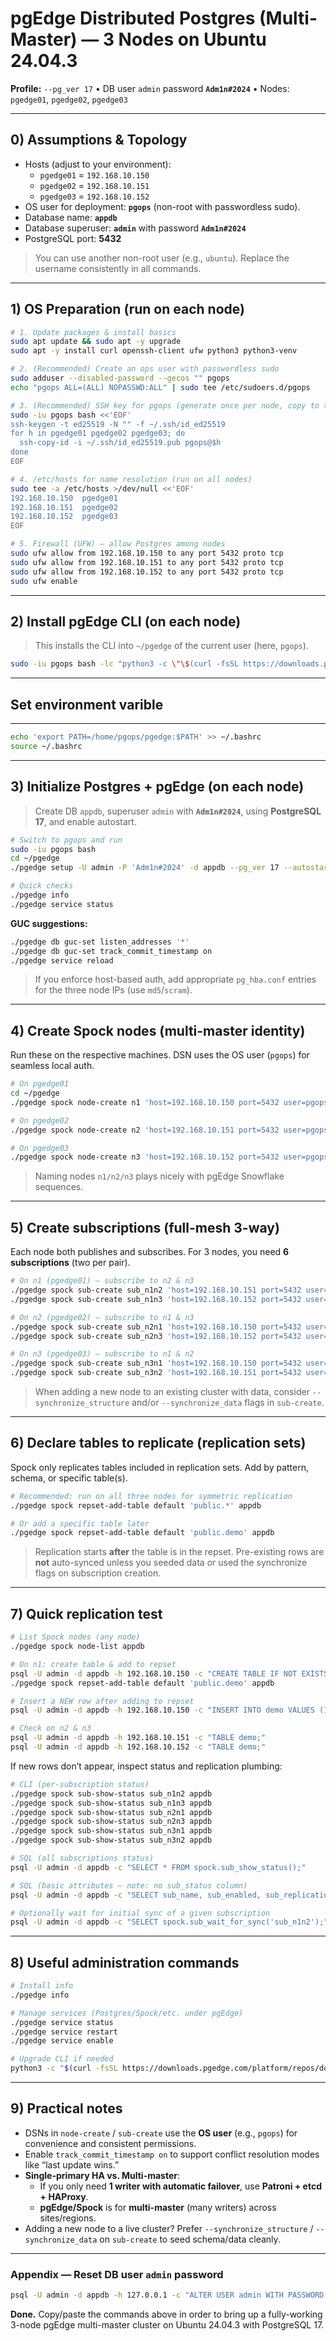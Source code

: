 # pgEdge Distributed Postgres (Multi-Master) — 3 Nodes on Ubuntu 24.04.3

**Profile:** `--pg_ver 17` • DB user `admin` password **`Adm1n#2024`** • Nodes: `pgedge01`, `pgedge02`, `pgedge03`

---

## 0) Assumptions & Topology

- Hosts (adjust to your environment):
  - `pgedge01` = `192.168.10.150`
  - `pgedge02` = `192.168.10.151`
  - `pgedge03` = `192.168.10.152`
- OS user for deployment: **`pgops`** (non-root with passwordless sudo).
- Database name: **`appdb`**
- Database superuser: **`admin`** with password **`Adm1n#2024`**
- PostgreSQL port: **5432**

> You can use another non-root user (e.g., `ubuntu`). Replace the username consistently in all commands.

---

## 1) OS Preparation (run on **each** node)

```bash
# 1. Update packages & install basics
sudo apt update && sudo apt -y upgrade
sudo apt -y install curl openssh-client ufw python3 python3-venv

# 2. (Recommended) Create an ops user with passwordless sudo
sudo adduser --disabled-password --gecos "" pgops
echo "pgops ALL=(ALL) NOPASSWD:ALL" | sudo tee /etc/sudoers.d/pgops

# 3. (Recommended) SSH key for pgops (generate once per node, copy to the others)
sudo -iu pgops bash <<'EOF'
ssh-keygen -t ed25519 -N "" -f ~/.ssh/id_ed25519
for h in pgedge01 pgedge02 pgedge03; do
  ssh-copy-id -i ~/.ssh/id_ed25519.pub pgops@$h
done
EOF

# 4. /etc/hosts for name resolution (run on all nodes)
sudo tee -a /etc/hosts >/dev/null <<'EOF'
192.168.10.150  pgedge01
192.168.10.151  pgedge02
192.168.10.152  pgedge03
EOF

# 5. Firewall (UFW) — allow Postgres among nodes
sudo ufw allow from 192.168.10.150 to any port 5432 proto tcp
sudo ufw allow from 192.168.10.151 to any port 5432 proto tcp
sudo ufw allow from 192.168.10.152 to any port 5432 proto tcp
sudo ufw enable
```

---

## 2) Install **pgEdge CLI** (on **each** node)

> This installs the CLI into `~/pgedge` of the current user (here, `pgops`).

```bash
sudo -iu pgops bash -lc "python3 -c \"\$(curl -fsSL https://downloads.pgedge.com/platform/repos/download/install.py)\""
```
---
## Set environment varible 
---
```bash
echo 'export PATH=/home/pgops/pgedge:$PATH' >> ~/.bashrc
source ~/.bashrc
```
---

## 3) Initialize Postgres + pgEdge (on **each** node)

> Create DB `appdb`, superuser `admin` with **`Adm1n#2024`**, using **PostgreSQL 17**, and enable autostart.

```bash
# Switch to pgops and run
sudo -iu pgops bash
cd ~/pgedge
./pgedge setup -U admin -P 'Adm1n#2024' -d appdb --pg_ver 17 --autostart True

# Quick checks
./pgedge info
./pgedge service status
```

**GUC suggestions:**

```bash
./pgedge db guc-set listen_addresses '*'
./pgedge db guc-set track_commit_timestamp on
./pgedge service reload
```

> If you enforce host-based auth, add appropriate `pg_hba.conf` entries for the three node IPs (use `md5`/`scram`).

---

## 4) Create **Spock nodes** (multi-master identity)

Run these on the respective machines. DSN uses the OS user (`pgops`) for seamless local auth.

```bash
# On pgedge01
cd ~/pgedge
./pgedge spock node-create n1 'host=192.168.10.150 port=5432 user=pgops dbname=appdb' appdb

# On pgedge02
./pgedge spock node-create n2 'host=192.168.10.151 port=5432 user=pgops dbname=appdb' appdb

# On pgedge03
./pgedge spock node-create n3 'host=192.168.10.152 port=5432 user=pgops dbname=appdb' appdb
```

> Naming nodes `n1/n2/n3` plays nicely with pgEdge Snowflake sequences.

---

## 5) Create **subscriptions** (full-mesh 3-way)

Each node both publishes and subscribes. For 3 nodes, you need **6 subscriptions** (two per pair).

```bash
# On n1 (pgedge01) — subscribe to n2 & n3
./pgedge spock sub-create sub_n1n2 'host=192.168.10.151 port=5432 user=pgops dbname=appdb' appdb
./pgedge spock sub-create sub_n1n3 'host=192.168.10.152 port=5432 user=pgops dbname=appdb' appdb

# On n2 (pgedge02) — subscribe to n1 & n3
./pgedge spock sub-create sub_n2n1 'host=192.168.10.150 port=5432 user=pgops dbname=appdb' appdb
./pgedge spock sub-create sub_n2n3 'host=192.168.10.152 port=5432 user=pgops dbname=appdb' appdb

# On n3 (pgedge03) — subscribe to n1 & n2
./pgedge spock sub-create sub_n3n1 'host=192.168.10.150 port=5432 user=pgops dbname=appdb' appdb
./pgedge spock sub-create sub_n3n2 'host=192.168.10.151 port=5432 user=pgops dbname=appdb' appdb
```

> When adding a new node to an existing cluster with data, consider `--synchronize_structure` and/or `--synchronize_data` flags in `sub-create`.

---

## 6) Declare tables to replicate (replication sets)

Spock only replicates tables included in replication sets. Add by pattern, schema, or specific table(s).

```bash
# Recommended: run on all three nodes for symmetric replication
./pgedge spock repset-add-table default 'public.*' appdb

# Or add a specific table later
./pgedge spock repset-add-table default 'public.demo' appdb
```

> Replication starts **after** the table is in the repset. Pre-existing rows are **not** auto-synced unless you seeded data or used the synchronize flags on subscription creation.

---

## 7) Quick replication test

```bash
# List Spock nodes (any node)
./pgedge spock node-list appdb

# On n1: create table & add to repset
psql -U admin -d appdb -h 192.168.10.150 -c "CREATE TABLE IF NOT EXISTS demo(id int primary key, note text);"
./pgedge spock repset-add-table default 'public.demo' appdb

# Insert a NEW row after adding to repset
psql -U admin -d appdb -h 192.168.10.150 -c "INSERT INTO demo VALUES (1, 'hello from n1');"

# Check on n2 & n3
psql -U admin -d appdb -h 192.168.10.151 -c "TABLE demo;"
psql -U admin -d appdb -h 192.168.10.152 -c "TABLE demo;"
```

If new rows don’t appear, inspect status and replication plumbing:

```bash
# CLI (per-subscription status)
./pgedge spock sub-show-status sub_n1n2 appdb
./pgedge spock sub-show-status sub_n1n3 appdb
./pgedge spock sub-show-status sub_n2n1 appdb
./pgedge spock sub-show-status sub_n2n3 appdb
./pgedge spock sub-show-status sub_n3n1 appdb
./pgedge spock sub-show-status sub_n3n2 appdb

# SQL (all subscriptions status)
psql -U admin -d appdb -c "SELECT * FROM spock.sub_show_status();"

# SQL (basic attributes — note: no sub_status column)
psql -U admin -d appdb -c "SELECT sub_name, sub_enabled, sub_replication_sets FROM spock.subscription;"

# Optionally wait for initial sync of a given subscription
psql -U admin -d appdb -c "SELECT spock.sub_wait_for_sync('sub_n1n2');"
```

---

## 8) Useful administration commands

```bash
# Install info
./pgedge info

# Manage services (Postgres/Spock/etc. under pgEdge)
./pgedge service status
./pgedge service restart
./pgedge service enable

# Upgrade CLI if needed
python3 -c "$(curl -fsSL https://downloads.pgedge.com/platform/repos/download/upgrade-cli.py)"
```

---

## 9) Practical notes

- DSNs in `node-create` / `sub-create` use the **OS user** (e.g., `pgops`) for convenience and consistent permissions.
- Enable `track_commit_timestamp on` to support conflict resolution modes like “last update wins.”
- **Single-primary HA vs. Multi-master**:
  - If you only need **1 writer with automatic failover**, use **Patroni + etcd + HAProxy**.
  - **pgEdge/Spock** is for **multi-master** (many writers) across sites/regions.
- Adding a new node to a live cluster? Prefer `--synchronize_structure` / `--synchronize_data` on `sub-create` to seed schema/data cleanly.

---

### Appendix — Reset DB user `admin` password

```bash
psql -U admin -d appdb -h 127.0.0.1 -c "ALTER USER admin WITH PASSWORD 'Adm1n#2024';"
```

**Done.** Copy/paste the commands above in order to bring up a fully-working 3-node pgEdge multi-master cluster on Ubuntu 24.04.3 with PostgreSQL 17.

